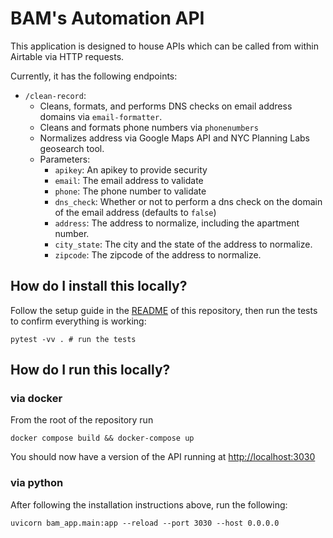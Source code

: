 BAM's Automation API
=====

This application is designed to house APIs which can be called from within Airtable via HTTP requests.

Currently, it has the following endpoints:

* `/clean-record`:
  * Cleans, formats, and performs DNS checks on email address domains via `email-formatter`.
  * Cleans and formats phone numbers via `phonenumbers`
  * Normalizes address via Google Maps API and NYC Planning Labs geosearch tool.
  * Parameters:
    * `apikey`: An apikey to provide security
    * `email`: The email address to validate
    * `phone`: The phone number to validate
    * `dns_check`: Whether or not to perform a dns check on the domain of the email address (defaults to `false`)
    * `address`: The address to normalize, including the apartment number.
    * `city_state`: The city and the state of the address to normalize.
    * `zipcode`: The zipcode of the address to normalize.

## How do I install this locally?

Follow the setup guide in the [README](../README.md) of this repository, then run the tests to confirm everything is working:

```shell
pytest -vv . # run the tests
```

## How do I run this locally?

### via docker

From the root of the repository run

```shell
docker compose build && docker-compose up
```

You should now have a version of the API running at <http://localhost:3030>

### via python

After following the installation instructions above, run the following:

```shell
uvicorn bam_app.main:app --reload --port 3030 --host 0.0.0.0
```

